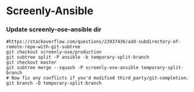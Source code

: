 # Screenly-Ansible



### Update screenly-ose-ansible dir

```shell
#https://stackoverflow.com/questions/23937436/add-subdirectory-of-remote-repo-with-git-subtree
git checkout screenly-ose/production
git subtree split -P ansible -b temporary-split-branch
git checkout master
git subtree merge --squash -P screenly-ose-ansible temporary-split-branch
# Now fix any conflicts if you'd modified third_party/git-completion.
git branch -D temporary-split-branch
```
